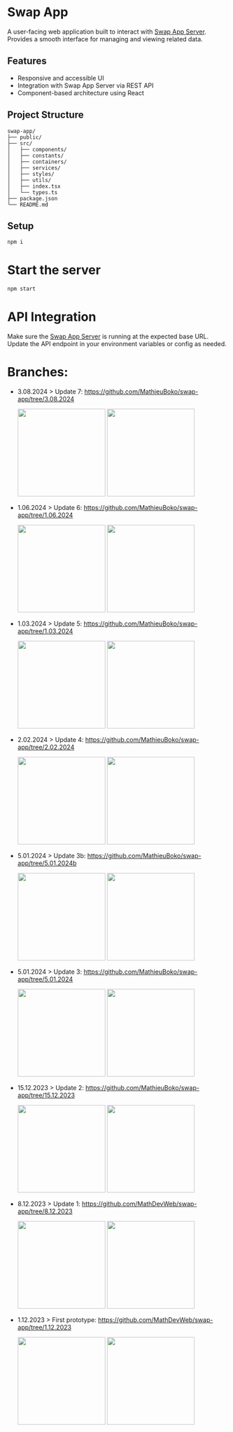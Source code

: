# Swap App

A user-facing web application built to interact with [Swap App Server](https://github.com/MathieuBoko/Swap-App-Server).  
Provides a smooth interface for managing and viewing related data.

## Features

- Responsive and accessible UI
- Integration with Swap App Server via REST API
- Component-based architecture using React

## Project Structure

```
swap-app/
├── public/
├── src/
│   ├── components/
│   ├── constants/
│   ├── containers/
│   ├── services/
│   ├── styles/
│   ├── utils/
│   ├── index.tsx
│   └── types.ts
├── package.json
└── README.md
```

## Setup

```bash
npm i
```

# Start the server

```bash
npm start
```

# API Integration

Make sure the [Swap App Server](https://github.com/MathieuBoko/Swap-App-Server) is running at the expected base URL.
Update the API endpoint in your environment variables or config as needed.

# Branches:

- 3.08.2024 > Update 7: https://github.com/MathieuBoko/swap-app/tree/3.08.2024

  <div>
    <img src="https://github.com/user-attachments/assets/1b9dfaf5-687f-4e33-9265-0c7502760aab" height= 200 />
    <span><img src="https://github.com/user-attachments/assets/95a4882e-c798-4815-8033-f5d1f8980082" height= 200 /></span>
  </div>

- 1.06.2024 > Update 6: https://github.com/MathieuBoko/swap-app/tree/1.06.2024

  <div>
    <img src="https://github.com/MathieuBoko/swap-app/assets/140265706/8e04e0a0-28ad-4337-a32f-7062355d203e" height= 200 />
    <span><img src="https://github.com/MathieuBoko/swap-app/assets/140265706/3da426ae-e2f9-47ba-8664-6bc45f209ab7" height= 200 /></span>
  </div>

- 1.03.2024 > Update 5: https://github.com/MathieuBoko/swap-app/tree/1.03.2024

  <div>
    <img src="https://github.com/MathieuBoko/swap-app/assets/140265706/4aa4feab-27c6-4dd0-8b82-2756903b3dcb" height= 200 />
    <span><img src="https://github.com/MathieuBoko/swap-app/assets/140265706/8a7da2ac-3b70-4828-b7fc-d1bb9138a2e3" height= 200 /></span>
  </div>

- 2.02.2024 > Update 4: https://github.com/MathieuBoko/swap-app/tree/2.02.2024

  <div>
    <img src="https://github.com/MathieuBoko/swap-app/assets/140265706/cc08d0be-3667-4fc2-adcf-fbc75527f38a" height= 200 />
    <span><img src="https://github.com/MathieuBoko/swap-app/assets/140265706/22cca0d0-ceeb-429e-a278-bb68d2591efd" height= 200 /></span>
  </div>

- 5.01.2024 > Update 3b: https://github.com/MathieuBoko/swap-app/tree/5.01.2024b

  <div>
    <img src="https://github.com/MathieuBoko/swap-app/assets/140265706/e0599b80-870d-44ae-84c2-198a2cffc625" height= 200 />
    <span><img src="https://github.com/MathieuBoko/swap-app/assets/140265706/06dbcd90-e1fa-4a85-9266-e044e05e0f3b" height= 200 /></span>
  </div>

- 5.01.2024 > Update 3: https://github.com/MathieuBoko/swap-app/tree/5.01.2024

  <div>
    <img src="https://github.com/MathieuBoko/swap-app/assets/140265706/b829f94e-19da-494c-84cf-d5adee4048d6" height= 200 />
    <span><img src="https://github.com/MathieuBoko/swap-app/assets/140265706/29df45e9-e021-4c92-a23f-db6356595070" height= 200 /></span>
  </div>

- 15.12.2023 > Update 2: https://github.com/MathieuBoko/swap-app/tree/15.12.2023

  <div>
    <img src="https://github.com/MathDevWeb/swap-app/assets/140265706/4e450fe7-1575-4129-8e9f-9a6ea5ddeefc" height= 200 />
    <span><img src="https://github.com/MathDevWeb/swap-app/assets/140265706/1544d601-16ee-4d55-9325-b9800a17d006" height= 200 /></span>
  </div>

- 8.12.2023 > Update 1: https://github.com/MathDevWeb/swap-app/tree/8.12.2023

  <div>
    <img src="https://github.com/MathDevWeb/swap-app/assets/140265706/4e30391f-eeb1-4886-b078-ddeb3ab71ffa" height= 200 />
    <span><img src="https://github.com/MathDevWeb/swap-app/assets/140265706/5c05f820-f179-4ed1-82a2-8e1f4cb12152" height= 200 /></span>
  </div>

- 1.12.2023 > First prototype: https://github.com/MathDevWeb/swap-app/tree/1.12.2023

  <div>
    <img src="https://github.com/MathDevWeb/swap-app/assets/140265706/a00d4b80-da4a-41ba-ba0b-cf1e2ccfcaec" height= 200 />
    <span><img src="https://github.com/MathDevWeb/swap-app/assets/140265706/791c2f49-b5f9-4609-adda-e7c5670fe4d0" height= 200 /></span>
  </div>

